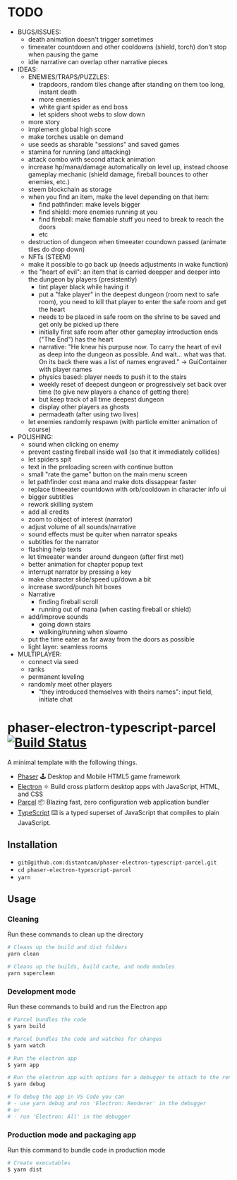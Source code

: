 # TODO

- BUGS/ISSUES:
  - death animation doesn't trigger sometimes
  - timeeater countdown and other cooldowns (shield, torch) don't stop when pausing the game
  - idle narrative can overlap other narrative pieces
- IDEAS:
  - ENEMIES/TRAPS/PUZZLES:
    - trapdoors, random tiles change after standing on them too long, instant death
    - more enemies
    - white giant spider as end boss
    - let spiders shoot webs to slow down
  - more story
  - implement global high score
  - make torches usable on demand
  - use seeds as sharable "sessions" and saved games
  - stamina for running (and attacking)
  - attack combo with second attack animation
  - increase hp/mana/damage automatically on level up, instead choose gameplay mechanic (shield damage, fireball bounces to other enemies, etc.)
  - steem blockchain as storage
  - when you find an item, make the level depending on that item:
    - find pathfinder: make levels bigger
    - find shield: more enemies running at you
    - find fireball: make flamable stuff you need to break to reach the doors
    - etc
  - destruction of dungeon when timeeater coundown passed (animate tiles do drop down)
  - NFTs (STEEM)
  - make it possible to go back up (needs adjustments in wake function)
  - the "heart of evil": an item that is carried deepper and deeper into the dungeon by players (presistently)
    - tint player black while having it
    - put a "fake player" in the deepest dungeon (room next to safe room), you need to kill that player to enter the safe room and get the heart
    - needs to be placed in safe room on the shrine to be saved and get only be picked up there
    - initially first safe room after other gameplay introduction ends ("The End") has the heart
    - narrative: "He knew his purpuse now. To carry the heart of evil as deep into the dungeon as possible.
          And wait... what was that. On its back there was a list of names engraved." -> GuiContainer with player names
    - physics based: player needs to push it to the stairs
    - weekly reset of deepest dungeon or progressively set back over time (to give new players a chance of getting there)
    - but keep track of all time deepest dungeon
    - display other players as ghosts
    - permadeath (after using two lives)
  - let enemies randomly respawn (with particle emitter animation of course)
- POLISHING:
  - sound when clicking on enemy
  - prevent casting fireball inside wall (so that it immediately collides)
  - let spiders spit
  - text in the preloading screen with continue button
  - small "rate the game" button on the main menu screen
  - let pathfinder cost mana and make dots dissappear faster
  - replace timeeater countdown with orb/cooldown in character info ui
  - bigger subtitles
  - rework skilling system
  - add all credits
  - zoom to object of interest (narrator)
  - adjust volume of all sounds/narrative
  - sound effects must be quiter when narrator speaks
  - subtitles for the narrator
  - flashing help texts
  - let timeeater wander around dungeon (after first met)
  - better animation for chapter popup text
  - interrupt narrator by pressing a key
  - make character slide/speed up/down a bit
  - increase sword/punch hit boxes
  - Narrative
    - finding fireball scroll
    - running out of mana (when casting fireball or shield)
  - add/improve sounds
    - going down stairs
    - walking/running when slowmo
  - put the time eater as far away from the doors as possible
  - light layer: seamless rooms
- MULTIPLAYER:
  - connect via seed
  - ranks
  - permanent leveling
  - randomly meet other players
    - "they introduced themselves with theirs names": input field, initiate chat

# phaser-electron-typescript-parcel [![Build Status](https://travis-ci.org/distantcam/phaser-electron-typescript-parcel.svg?branch=master)](https://travis-ci.org/distantcam/phaser-electron-typescript-parcel)

A minimal template with the following things.

- [Phaser](https://phaser.io/) 🕹️ Desktop and Mobile HTML5 game framework
- [Electron](https://electronjs.org/) ⚛️ Build cross platform desktop apps with JavaScript, HTML, and CSS
- [Parcel](https://github.com/parcel-bundler/parcel) 📦 Blazing fast, zero configuration web application bundler
- [TypeScript](https://www.typescriptlang.org/) ⌨️ is a typed superset of JavaScript that compiles to plain JavaScript.

## Installation

* `git@github.com:distantcam/phaser-electron-typescript-parcel.git`
* `cd phaser-electron-typescript-parcel`
* `yarn`

## Usage

### Cleaning
Run these commands to clean up the directory
``` bash
# Cleans up the build and dist folders
yarn clean

# Cleans up the builds, build cache, and node modules
yarn superclean
```

### Development mode
Run these commands to build and run the Electron app
``` bash
# Parcel bundles the code
$ yarn build

# Parcel bundles the code and watches for changes
$ yarn watch

# Run the electron app
$ yarn app

# Run the electron app with options for a debugger to attach to the render process
$ yarn debug

# To debug the app in VS Code you can
# - use yarn debug and run 'Electron: Renderer' in the debugger
# or
# - run 'Electron: All' in the debugger
```

### Production mode and packaging app
Run this command to bundle code in production mode
``` bash
# Create executables
$ yarn dist
```
